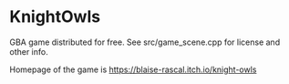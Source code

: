 # KnightOwls
GBA game distributed for free. See src/game_scene.cpp for license and other info.

Homepage of the game is https://blaise-rascal.itch.io/knight-owls
